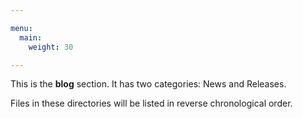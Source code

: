 ```yaml
---

menu:
  main:
    weight: 30

---
```



This is the **blog** section. It has two categories: News and Releases.

Files in these directories will be listed in reverse chronological order.

